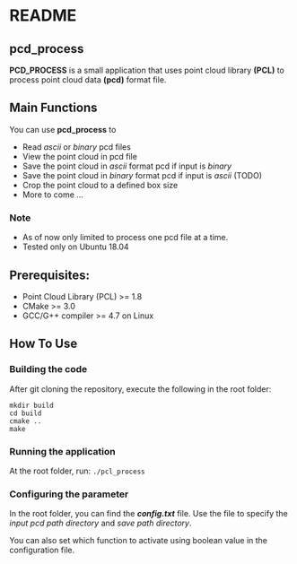 # README

## pcd_process

**PCD_PROCESS** is a small application that uses point cloud library **(PCL)** to process point cloud data **(pcd)** format file.

## Main Functions

You can use **pcd_process** to 
- Read *ascii* or *binary* pcd files
- View the point cloud in pcd file
- Save the point cloud in *ascii* format pcd if input is *binary*
- Save the point cloud in *binary* format pcd if input is *ascii* (TODO)
- Crop the point cloud to a defined box size
- More to come ...

### **Note** 
- As of now only limited to process one pcd file at a time.
- Tested only on Ubuntu 18.04

## Prerequisites:
- Point Cloud Library (PCL) >= 1.8
- CMake >= 3.0
- GCC/G++ compiler >= 4.7 on Linux

## How To Use
### Building the code
After git cloning the repository, execute the following in the root folder:
```
mkdir build
cd build
cmake ..
make
```
### Running the application
At the root folder, run: `./pcl_process`

### Configuring the parameter
In the root folder, you can find the ***config.txt*** file. Use the file to specify the *input pcd path directory* and *save path directory*.

You can also set which function to activate using boolean value in the configuration file.